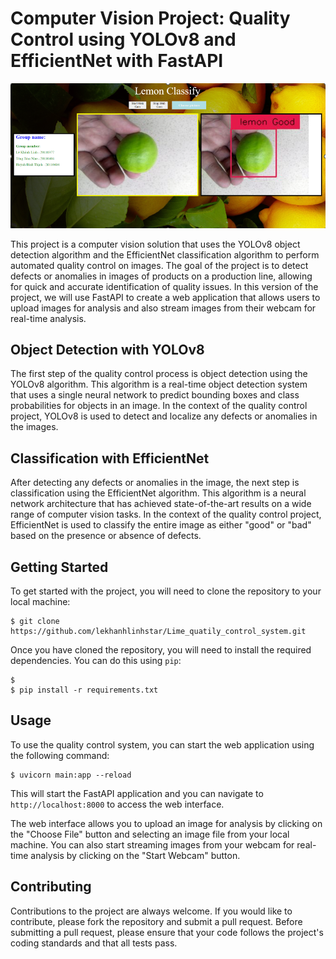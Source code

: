 # Computer Vision Project: Quality Control using YOLOv8 and EfficientNet with FastAPI

![Example ](example_output.jpg)

This project is a computer vision solution that uses the YOLOv8 object detection algorithm and the EfficientNet classification algorithm to perform automated quality control on images. The goal of the project is to detect defects or anomalies in images of products on a production line, allowing for quick and accurate identification of quality issues. In this version of the project, we will use FastAPI to create a web application that allows users to upload images for analysis and also stream images from their webcam for real-time analysis.

## Object Detection with YOLOv8

The first step of the quality control process is object detection using the YOLOv8 algorithm. This algorithm is a real-time object detection system that uses a single neural network to predict bounding boxes and class probabilities for objects in an image. In the context of the quality control project, YOLOv8 is used to detect and localize any defects or anomalies in the images.

## Classification with EfficientNet

After detecting any defects or anomalies in the image, the next step is classification using the EfficientNet algorithm. This algorithm is a neural network architecture that has achieved state-of-the-art results on a wide range of computer vision tasks. In the context of the quality control project, EfficientNet is used to classify the entire image as either "good" or "bad" based on the presence or absence of defects.

## Getting Started

To get started with the project, you will need to clone the repository to your local machine:

```
$ git clone https://github.com/lekhanhlinhstar/Lime_quatily_control_system.git
```

Once you have cloned the repository, you will need to install the required dependencies. You can do this using `pip`:

```
$
$ pip install -r requirements.txt
```

## Usage

To use the quality control system, you can start the web application using the following command:

```
$ uvicorn main:app --reload
```

This will start the FastAPI application and you can navigate to `http://localhost:8000` to access the web interface.

The web interface allows you to upload an image for analysis by clicking on the "Choose File" button and selecting an image file from your local machine. You can also start streaming images from your webcam for real-time analysis by clicking on the "Start Webcam" button.



## Contributing

Contributions to the project are always welcome. If you would like to contribute, please fork the repository and submit a pull request. Before submitting a pull request, please ensure that your code follows the project's coding standards and that all tests pass.

